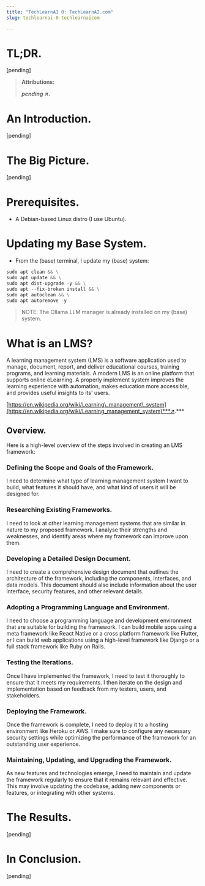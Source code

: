 ```yaml
---
title: "TechLearnAI 0: TechLearnAI.com"
slug: techlearnai-0-techlearnaicom

---
```


# TL;DR.

\[pending\]

> **Attributions:**
> 
> ***pending ↗.***

# An Introduction.

\[pending\]

# The Big Picture.

\[pending\]

# Prerequisites.

* A Debian-based Linux distro (I use Ubuntu).
    

# Updating my Base System.

* From the (base) terminal, I update my (base) system:
    

```python
sudo apt clean && \
sudo apt update && \
sudo apt dist-upgrade -y && \
sudo apt --fix-broken install && \
sudo apt autoclean && \
sudo apt autoremove -y
```

> NOTE: The Ollama LLM manager is already installed on my (base) system.

# What is an LMS?

A learning management system (LMS) is a software application used to manage, document, report, and deliver educational courses, training programs, and learning materials. A modern LMS is an online platform that supports online eLearning. A properly implement system improves the learning experience with automation, makes education more accessible, and provides useful insights to its' users.

[https://en.wikipedia.org/wiki/Learning\_management\_system](https://en.wikipedia.org/wiki/Learning_management_system)***↗.***

## Overview.

Here is a high-level overview of the steps involved in creating an LMS framework:

### Defining the Scope and Goals of the Framework.

I need to determine what type of learning management system I want to build, what features it should have, and what kind of users it will be designed for.

### Researching Existing Frameworks.

I need to look at other learning management systems that are similar in nature to my proposed framework. I analyse their strengths and weaknesses, and identify areas where my framework can improve upon them.

### Developing a Detailed Design Document.

I need to create a comprehensive design document that outlines the architecture of the framework, including the components, interfaces, and data models. This document should also include information about the user interface, security features, and other relevant details.

### Adopting a Programming Language and Environment.

I need to choose a programming language and development environment that are suitable for building the framework. I can build mobile apps using a meta framework like React Native or a cross platform framework like Flutter, or I can build web applications using a high-level framework like Django or a full stack framework like Ruby on Rails.

### Testing the Iterations.

Once I have implemented the framework, I need to test it thoroughly to ensure that it meets my requirements. I then iterate on the design and implementation based on feedback from my testers, users, and stakeholders.

### Deploying the Framework.

Once the framework is complete, I need to deploy it to a hosting environment like Heroku or AWS. I make sure to configure any necessary security settings while optimizing the performance of the framework for an outstanding user experience.

### Maintaining, Updating, and Upgrading the Framework.

As new features and technologies emerge, I need to maintain and update the framework regularly to ensure that it remains relevant and effective. This may involve updating the codebase, adding new components or features, or integrating with other systems.

# The Results.

\[pending\]

# In Conclusion.

\[pending\]